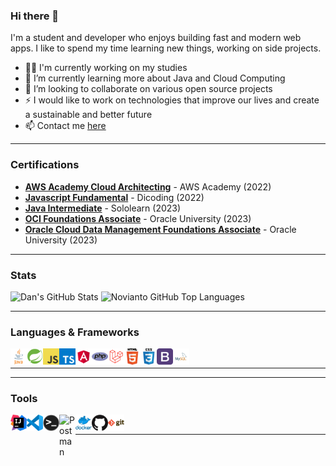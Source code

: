 ### Hi there 👋

I'm a student and developer who enjoys building fast and modern web apps.  I like to spend my time learning new things, working on side projects.

<!-- -   🔭 I’m currently working on a Java web app 👨‍💻 -->

-   👨‍🎓 I'm currently working on my studies
-   🌱 I’m currently learning more about Java and Cloud Computing
-   🤝 I’m looking to collaborate on various open source projects
-   ⚡️ I would like to work on technologies that improve our lives and create a sustainable and better future
-   📫 Contact me [here](https://www.linkedin.com/in/m-novianto-anggoro-3915b9245/)

---

<!-- ### Education & Certifications -->

### Certifications

-   **[AWS Academy Cloud Architecting](https://drive.google.com/file/d/1lKeLStnGSkBGXM6JBetAzrJ_U4QWTstz/view?usp=sharing)** - AWS Academy (2022)
-   **[Javascript Fundamental](https://drive.google.com/file/d/1KjSvwSr47rCfgOctBWPP2Isr0q-l_9V8/view?usp=sharing)** - Dicoding (2022)
-   **[Java Intermediate](https://www.sololearn.com/certificates/CC-2AUK84SF)** - Sololearn (2023)
-   **[OCI Foundations Associate](https://drive.google.com/file/d/1VCZINTf8e_7BIxSkSaZPowpw7sv05fWC/view?usp=sharing)** - Oracle University (2023)
-   **[Oracle Cloud Data Management Foundations Associate](https://drive.google.com/file/d/1CDfFg23WJZqZ6npbscnJANTb9U3EcvgO/view?usp=sharing)** - Oracle University (2023)

---

<!-- Add education section here -->

### Stats

<p float="left">
  <img alt="Dan's GitHub Stats" src="https://github-readme-stats-git-masterrstaa-rickstaa.vercel.app/api?username=noviantoa&show_icons=true&hide_border=true&theme=rose_pine" height=165px />
   <img alt="Novianto GitHub Top Languages" src="https://github-readme-stats-git-masterrstaa-rickstaa.vercel.app/api/top-langs/?username=novianto&hide_border=true&layout=compact&theme=radical" />
</p>

---

### Languages & Frameworks

<img align="left" alt="Java" width="26px" src="https://raw.githubusercontent.com/github/explore/main/topics/java/java.png" />
<img align="left" alt="Spring" width="26px" src="https://raw.githubusercontent.com/github/explore/main/topics/spring-boot/spring-boot.png" />

<img align="left" alt="JavaScript" width="26px" src="https://raw.githubusercontent.com/github/explore/main/topics/javascript/javascript.png" />
<img align="left" alt="TypeScript" width="26px" src="https://raw.githubusercontent.com/github/explore/main/topics/typescript/typescript.png" />
<img align="left" alt="Angular" width="26px" src="https://raw.githubusercontent.com/github/explore/main/topics/angular/angular.png" />

<img align="left" alt="PHP" width="26px" src="https://raw.githubusercontent.com/github/explore/main/topics/php/php.png" />
<img align="left" alt="Laravel" width="26px" src="https://raw.githubusercontent.com/github/explore/main/topics/laravel/laravel.png" />

<img align="left" alt="HTML" width="26px" src="https://raw.githubusercontent.com/github/explore/main/topics/html/html.png" />
<img align="left" alt="CSS" width="26px" src="https://raw.githubusercontent.com/github/explore/main/topics/css/css.png" />
<img align="left" alt="Bootstrap" width="26px" src="https://raw.githubusercontent.com/github/explore/main/topics/bootstrap/bootstrap.png" />

<img align="left" alt="MySQL" width="26px" src="https://raw.githubusercontent.com/github/explore/main/topics/mysql/mysql.png" />

<br />

---

---

### Tools

<img align="left" alt="IntelliJ" width="26px" src="https://raw.githubusercontent.com/github/explore/main/topics/intellij-idea/intellij-idea.png" />
<img align="left" alt="Visual Studio Code" width="26px" src="https://raw.githubusercontent.com/github/explore/main/topics/visual-studio-code/visual-studio-code.png" />
<img align="left" alt="Terminal" width="26px" src="https://raw.githubusercontent.com/github/explore/main/topics/terminal/terminal.png" />
<img align="left" alt="Postman" width="26px" src="https://res.cloudinary.com/postman/image/upload/t_team_logo/v1629869194/team/2893aede23f01bfcbd2319326bc96a6ed0524eba759745ed6d73405a3a8b67a8" />
<img align="left" alt="Docker" width="26px" src="https://raw.githubusercontent.com/github/explore/main/topics/docker/docker.png" />
<img align="left" alt="GitHub" width="26px" src="https://raw.githubusercontent.com/github/explore/78df643247d429f6cc873026c0622819ad797942/topics/github/github.png" />
<img align="left" alt="Git" width="26px" src="https://raw.githubusercontent.com/github/explore/80688e429a7d4ef2fca1e82350fe8e3517d3494d/topics/git/git.png" />

<br />

---
